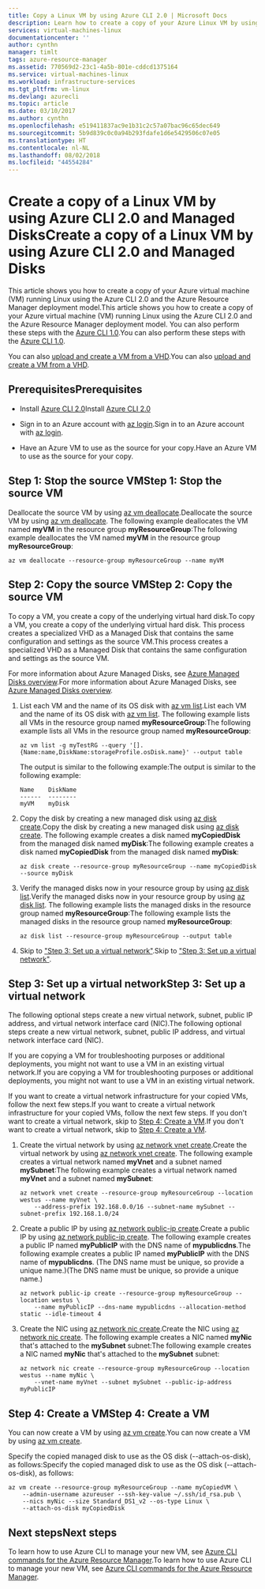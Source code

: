 ```yaml
---
title: Copy a Linux VM by using Azure CLI 2.0 | Microsoft Docs
description: Learn how to create a copy of your Azure Linux VM by using Azure CLI 2.0 and Managed Disks.
services: virtual-machines-linux
documentationcenter: ''
author: cynthn
manager: timlt
tags: azure-resource-manager
ms.assetid: 770569d2-23c1-4a5b-801e-cddcd1375164
ms.service: virtual-machines-linux
ms.workload: infrastructure-services
ms.tgt_pltfrm: vm-linux
ms.devlang: azurecli
ms.topic: article
ms.date: 03/10/2017
ms.author: cynthn
ms.openlocfilehash: e519411837ac9e1b31c2c57a07bac96c65dec649
ms.sourcegitcommit: 5b9d839c0c0a94b293fdafe1d6e5429506c07e05
ms.translationtype: HT
ms.contentlocale: nl-NL
ms.lasthandoff: 08/02/2018
ms.locfileid: "44554284"
---
```

# <a name="create-a-copy-of-a-linux-vm-by-using-azure-cli-20-and-managed-disks"></a><span data-ttu-id="42a55-103">Create a copy of a Linux VM by using Azure CLI 2.0 and Managed Disks</span><span class="sxs-lookup"><span data-stu-id="42a55-103">Create a copy of a Linux VM by using Azure CLI 2.0 and Managed Disks</span></span>


<span data-ttu-id="42a55-104">This article shows you how to create a copy of your Azure virtual machine (VM) running Linux using the Azure CLI 2.0 and the Azure Resource Manager deployment model.</span><span class="sxs-lookup"><span data-stu-id="42a55-104">This article shows you how to create a copy of your Azure virtual machine (VM) running Linux using the Azure CLI 2.0 and the Azure Resource Manager deployment model.</span></span> <span data-ttu-id="42a55-105">You can also perform these steps with the [Azure CLI 1.0](copy-vm-nodejs.md?toc=%2fazure%2fvirtual-machines%2flinux%2ftoc.json).</span><span class="sxs-lookup"><span data-stu-id="42a55-105">You can also perform these steps with the [Azure CLI 1.0](copy-vm-nodejs.md?toc=%2fazure%2fvirtual-machines%2flinux%2ftoc.json).</span></span>

<span data-ttu-id="42a55-106">You can also [upload and create a VM from a VHD](upload-vhd.md?toc=%2fazure%2fvirtual-machines%2flinux%2ftoc.json).</span><span class="sxs-lookup"><span data-stu-id="42a55-106">You can also [upload and create a VM from a VHD](upload-vhd.md?toc=%2fazure%2fvirtual-machines%2flinux%2ftoc.json).</span></span>

## <a name="prerequisites"></a><span data-ttu-id="42a55-107">Prerequisites</span><span class="sxs-lookup"><span data-stu-id="42a55-107">Prerequisites</span></span>


-   <span data-ttu-id="42a55-108">Install [Azure CLI 2.0](/cli/azure/install-az-cli2)</span><span class="sxs-lookup"><span data-stu-id="42a55-108">Install [Azure CLI 2.0](/cli/azure/install-az-cli2)</span></span>

-   <span data-ttu-id="42a55-109">Sign in to an Azure account with [az login](/cli/azure/#login).</span><span class="sxs-lookup"><span data-stu-id="42a55-109">Sign in to an Azure account with [az login](/cli/azure/#login).</span></span>

-   <span data-ttu-id="42a55-110">Have an Azure VM to use as the source for your copy.</span><span class="sxs-lookup"><span data-stu-id="42a55-110">Have an Azure VM to use as the source for your copy.</span></span>

## <a name="step-1-stop-the-source-vm"></a><span data-ttu-id="42a55-111">Step 1: Stop the source VM</span><span class="sxs-lookup"><span data-stu-id="42a55-111">Step 1: Stop the source VM</span></span>


<span data-ttu-id="42a55-112">Deallocate the source VM by using [az vm deallocate](/cli/azure/vm#deallocate).</span><span class="sxs-lookup"><span data-stu-id="42a55-112">Deallocate the source VM by using [az vm deallocate](/cli/azure/vm#deallocate).</span></span>
<span data-ttu-id="42a55-113">The following example deallocates the VM named **myVM** in the resource group **myResourceGroup**:</span><span class="sxs-lookup"><span data-stu-id="42a55-113">The following example deallocates the VM named **myVM** in the resource group **myResourceGroup**:</span></span>

```azurecli
az vm deallocate --resource-group myResourceGroup --name myVM
```

## <a name="step-2-copy-the-source-vm"></a><span data-ttu-id="42a55-114">Step 2: Copy the source VM</span><span class="sxs-lookup"><span data-stu-id="42a55-114">Step 2: Copy the source VM</span></span>


<span data-ttu-id="42a55-115">To copy a VM, you create a copy of the underlying virtual hard disk.</span><span class="sxs-lookup"><span data-stu-id="42a55-115">To copy a VM, you create a copy of the underlying virtual hard disk.</span></span> <span data-ttu-id="42a55-116">This process creates a specialized VHD as a Managed Disk that contains the same configuration and settings as the source VM.</span><span class="sxs-lookup"><span data-stu-id="42a55-116">This process creates a specialized VHD as a Managed Disk that contains the same configuration and settings as the source VM.</span></span>

<span data-ttu-id="42a55-117">For more information about Azure Managed Disks, see [Azure Managed Disks overview](../../storage/storage-managed-disks-overview.md).</span><span class="sxs-lookup"><span data-stu-id="42a55-117">For more information about Azure Managed Disks, see [Azure Managed Disks overview](../../storage/storage-managed-disks-overview.md).</span></span> 

1.  <span data-ttu-id="42a55-118">List each VM and the name of its OS disk with [az vm list](/cli/azure/vm#list).</span><span class="sxs-lookup"><span data-stu-id="42a55-118">List each VM and the name of its OS disk with [az vm list](/cli/azure/vm#list).</span></span> <span data-ttu-id="42a55-119">The following example lists all VMs in the resource group named **myResourceGroup**:</span><span class="sxs-lookup"><span data-stu-id="42a55-119">The following example lists all VMs in the resource group named **myResourceGroup**:</span></span>
    
    ```azurecli
    az vm list -g myTestRG --query '[].{Name:name,DiskName:storageProfile.osDisk.name}' --output table
    ```

    <span data-ttu-id="42a55-120">The output is similar to the following example:</span><span class="sxs-lookup"><span data-stu-id="42a55-120">The output is similar to the following example:</span></span>

    ```azurecli
    Name    DiskName
    ------  --------
    myVM    myDisk
    ```

1.  <span data-ttu-id="42a55-121">Copy the disk by creating a new managed disk using [az disk create](/cli/azure/disk#create).</span><span class="sxs-lookup"><span data-stu-id="42a55-121">Copy the disk by creating a new managed disk using [az disk create](/cli/azure/disk#create).</span></span> <span data-ttu-id="42a55-122">The following example creates a disk named **myCopiedDisk** from the managed disk named **myDisk**:</span><span class="sxs-lookup"><span data-stu-id="42a55-122">The following example creates a disk named **myCopiedDisk** from the managed disk named **myDisk**:</span></span>

    ```azurecli
    az disk create --resource-group myResourceGroup --name myCopiedDisk --source myDisk
    ``` 

1.  <span data-ttu-id="42a55-123">Verify the managed disks now in your resource group by using [az disk list](/cli/azure/disk#list).</span><span class="sxs-lookup"><span data-stu-id="42a55-123">Verify the managed disks now in your resource group by using [az disk list](/cli/azure/disk#list).</span></span> <span data-ttu-id="42a55-124">The following example lists the managed disks in the resource group named **myResourceGroup**:</span><span class="sxs-lookup"><span data-stu-id="42a55-124">The following example lists the managed disks in the resource group named **myResourceGroup**:</span></span>

    ```azurecli
    az disk list --resource-group myResourceGroup --output table
    ```

1.  <span data-ttu-id="42a55-125">Skip to ["Step 3: Set up a virtual network"](#step-3-set-up-a-virtual-network).</span><span class="sxs-lookup"><span data-stu-id="42a55-125">Skip to ["Step 3: Set up a virtual network"](#step-3-set-up-a-virtual-network).</span></span>


## <a name="step-3-set-up-a-virtual-network"></a><span data-ttu-id="42a55-126">Step 3: Set up a virtual network</span><span class="sxs-lookup"><span data-stu-id="42a55-126">Step 3: Set up a virtual network</span></span>


<span data-ttu-id="42a55-127">The following optional steps create a new virtual network, subnet, public IP address, and virtual network interface card (NIC).</span><span class="sxs-lookup"><span data-stu-id="42a55-127">The following optional steps create a new virtual network, subnet, public IP address, and virtual network interface card (NIC).</span></span>

<span data-ttu-id="42a55-128">If you are copying a VM for troubleshooting purposes or additional deployments, you might not want to use a VM in an existing virtual network.</span><span class="sxs-lookup"><span data-stu-id="42a55-128">If you are copying a VM for troubleshooting purposes or additional deployments, you might not want to use a VM in an existing virtual network.</span></span>

<span data-ttu-id="42a55-129">If you want to create a virtual network infrastructure for your copied VMs, follow the next few steps.</span><span class="sxs-lookup"><span data-stu-id="42a55-129">If you want to create a virtual network infrastructure for your copied VMs, follow the next few steps.</span></span> <span data-ttu-id="42a55-130">If you don't want to create a virtual network, skip to [Step 4: Create a VM](#step-4-create-a-vm).</span><span class="sxs-lookup"><span data-stu-id="42a55-130">If you don't want to create a virtual network, skip to [Step 4: Create a VM](#step-4-create-a-vm).</span></span>

1.  <span data-ttu-id="42a55-131">Create the virtual network by using [az network vnet create](/cli/azure/network/vnet#create).</span><span class="sxs-lookup"><span data-stu-id="42a55-131">Create the virtual network by using [az network vnet create](/cli/azure/network/vnet#create).</span></span> <span data-ttu-id="42a55-132">The following example creates a virtual network named **myVnet** and a subnet named **mySubnet**:</span><span class="sxs-lookup"><span data-stu-id="42a55-132">The following example creates a virtual network named **myVnet** and a subnet named **mySubnet**:</span></span>

    ```azurecli
    az network vnet create --resource-group myResourceGroup --location westus --name myVnet \
        --address-prefix 192.168.0.0/16 --subnet-name mySubnet --subnet-prefix 192.168.1.0/24
    ```

1.  <span data-ttu-id="42a55-133">Create a public IP by using [az network public-ip create](/cli/azure/network/public-ip#create).</span><span class="sxs-lookup"><span data-stu-id="42a55-133">Create a public IP by using [az network public-ip create](/cli/azure/network/public-ip#create).</span></span> <span data-ttu-id="42a55-134">The following example creates a public IP named **myPublicIP** with the DNS name of **mypublicdns**.</span><span class="sxs-lookup"><span data-stu-id="42a55-134">The following example creates a public IP named **myPublicIP** with the DNS name of **mypublicdns**.</span></span> <span data-ttu-id="42a55-135">(The DNS name must be unique, so provide a unique name.)</span><span class="sxs-lookup"><span data-stu-id="42a55-135">(The DNS name must be unique, so provide a unique name.)</span></span>

    ```azurecli
    az network public-ip create --resource-group myResourceGroup --location westus \
        --name myPublicIP --dns-name mypublicdns --allocation-method static --idle-timeout 4
    ```

1.  <span data-ttu-id="42a55-136">Create the NIC using [az network nic create](/cli/azure/network/nic#create).</span><span class="sxs-lookup"><span data-stu-id="42a55-136">Create the NIC using [az network nic create](/cli/azure/network/nic#create).</span></span>
    <span data-ttu-id="42a55-137">The following example creates a NIC named **myNic** that's attached to the **mySubnet** subnet:</span><span class="sxs-lookup"><span data-stu-id="42a55-137">The following example creates a NIC named **myNic** that's attached to the **mySubnet** subnet:</span></span>

    ```azurecli
    az network nic create --resource-group myResourceGroup --location westus --name myNic \
        --vnet-name myVnet --subnet mySubnet --public-ip-address myPublicIP
    ```

## <a name="step-4-create-a-vm"></a><span data-ttu-id="42a55-138">Step 4: Create a VM</span><span class="sxs-lookup"><span data-stu-id="42a55-138">Step 4: Create a VM</span></span>

<span data-ttu-id="42a55-139">You can now create a VM by using [az vm create](/cli/azure/vm#create).</span><span class="sxs-lookup"><span data-stu-id="42a55-139">You can now create a VM by using [az vm create](/cli/azure/vm#create).</span></span>

<span data-ttu-id="42a55-140">Specify the copied managed disk to use as the OS disk (--attach-os-disk), as follows:</span><span class="sxs-lookup"><span data-stu-id="42a55-140">Specify the copied managed disk to use as the OS disk (--attach-os-disk), as follows:</span></span>

```azurecli
az vm create --resource-group myResourceGroup --name myCopiedVM \
    --admin-username azureuser --ssh-key-value ~/.ssh/id_rsa.pub \
    --nics myNic --size Standard_DS1_v2 --os-type Linux \
    --attach-os-disk myCopiedDisk
```

## <a name="next-steps"></a><span data-ttu-id="42a55-141">Next steps</span><span class="sxs-lookup"><span data-stu-id="42a55-141">Next steps</span></span>

<span data-ttu-id="42a55-142">To learn how to use Azure CLI to manage your new VM, see [Azure CLI commands for the Azure Resource Manager](../azure-cli-arm-commands.md).</span><span class="sxs-lookup"><span data-stu-id="42a55-142">To learn how to use Azure CLI to manage your new VM, see [Azure CLI commands for the Azure Resource Manager](../azure-cli-arm-commands.md).</span></span>
